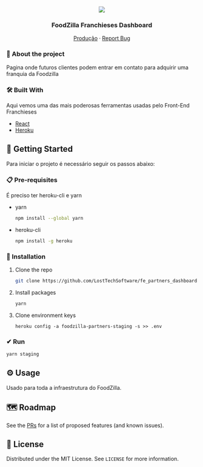 <!-- PROJECT LOGO -->
<br />
<p align="center">
  <a>
    <img src="https://user-images.githubusercontent.com/37854189/127693722-90fe6ea7-60c9-40d5-9a53-9e5e5d971866.jpg">
  </a>

  <h3 align="center">FoodZilla Franchieses Dashboard</h3>

  <p align="center">
    <a href=https://franqueado.foodzilla.com.br/>Produção</a>
    ·
    <a href="https://helpcenter.foodzilla.com.br">Report Bug</a>
  </p>
</p>


<!-- ABOUT THE PROJECT -->

### 🔔 About the project

Pagina onde futuros clientes podem entrar em contato para adquirir uma franquia da Foodzilla

### 🛠️ Built With

Aqui vemos uma das mais poderosas ferramentas usadas pelo Front-End Franchieses

- [React](https://pt-br.reactjs.org/)
- [Heroku](https://heroku.coms)

<!-- GETTING STARTED -->

## 🚀 Getting Started

Para iniciar o projeto é necessário seguir os passos abaixo:

### 📋 Pre-requisites

É preciso ter heroku-cli e yarn

- yarn

  ```sh
  npm install --global yarn
  ```

- heroku-cli
  ```sh
  npm install -g heroku
  ```

### 🔧 Installation

1. Clone the repo
   ```sh
   git clone https://github.com/LostTechSoftware/fe_partners_dashboard
   ```
2. Install packages
   ```sh
   yarn
   ```
3. Clone environment keys
   ```JS
   heroku config -a foodzilla-partners-staging -s >> .env
   ```
### ✔ Run

```bash
yarn staging
```   

<!-- USAGE EXAMPLES -->

## ⚙️ Usage

Usado para toda a infraestrutura do FoodZilla.

<!-- ROADMAP -->

## 🗺 Roadmap

See the [PRs](https://github.com/LostTechSoftware/fe_franchieses/pulls) for a list of proposed features (and known issues).

<!-- CONTRIBUTING -->

## 📄 License

Distributed under the MIT License. See `LICENSE` for more information.

<!-- CONTACT -->

<!-- MARKDOWN LINKS & IMAGES -->

[product-screenshot]: images/screenshot.png
